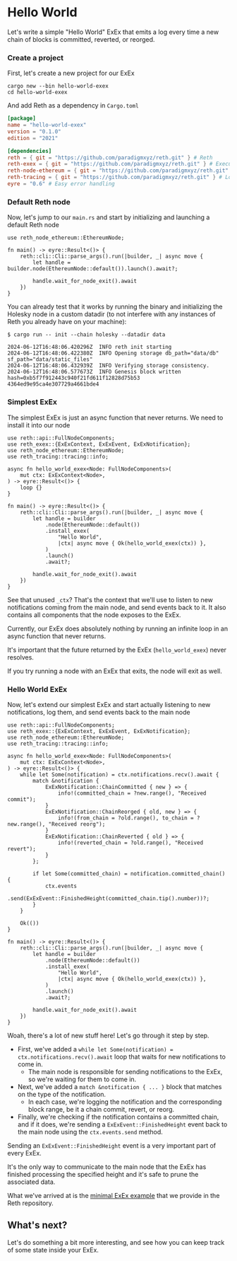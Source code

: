 # Hello World

Let's write a simple "Hello World" ExEx that emits a log every time a new chain of blocks is committed, reverted, or reorged.

### Create a project

First, let's create a new project for our ExEx

```console
cargo new --bin hello-world-exex
cd hello-world-exex
```

And add Reth as a dependency in `Cargo.toml`

```toml
[package]
name = "hello-world-exex"
version = "0.1.0"
edition = "2021"

[dependencies]
reth = { git = "https://github.com/paradigmxyz/reth.git" } # Reth
reth-exex = { git = "https://github.com/paradigmxyz/reth.git" } # Execution Extensions
reth-node-ethereum = { git = "https://github.com/paradigmxyz/reth.git" } # Ethereum Node implementation
reth-tracing = { git = "https://github.com/paradigmxyz/reth.git" } # Logging
eyre = "0.6" # Easy error handling
```

### Default Reth node

Now, let's jump to our `main.rs` and start by initializing and launching a default Reth node

```rust,norun,noplayground,ignore
use reth_node_ethereum::EthereumNode;

fn main() -> eyre::Result<()> {
    reth::cli::Cli::parse_args().run(|builder, _| async move {
        let handle = builder.node(EthereumNode::default()).launch().await?;

        handle.wait_for_node_exit().await
    })
}
```

You can already test that it works by running the binary and initializing the Holesky node in a custom datadir
(to not interfere with any instances of Reth you already have on your machine):

```console
$ cargo run -- init --chain holesky --datadir data

2024-06-12T16:48:06.420296Z  INFO reth init starting
2024-06-12T16:48:06.422380Z  INFO Opening storage db_path="data/db" sf_path="data/static_files"
2024-06-12T16:48:06.432939Z  INFO Verifying storage consistency.
2024-06-12T16:48:06.577673Z  INFO Genesis block written hash=0xb5f7f912443c940f21fd611f12828d75b53
4364ed9e95ca4e307729a4661bde4
```

### Simplest ExEx

The simplest ExEx is just an async function that never returns. We need to install it into our node

```rust,norun,noplayground,ignore
use reth::api::FullNodeComponents;
use reth_exex::{ExExContext, ExExEvent, ExExNotification};
use reth_node_ethereum::EthereumNode;
use reth_tracing::tracing::info;

async fn hello_world_exex<Node: FullNodeComponents>(
    mut ctx: ExExContext<Node>,
) -> eyre::Result<()> {
    loop {}
}

fn main() -> eyre::Result<()> {
    reth::cli::Cli::parse_args().run(|builder, _| async move {
        let handle = builder
            .node(EthereumNode::default())
            .install_exex(
                "Hello World",
                |ctx| async move { Ok(hello_world_exex(ctx)) },
            )
            .launch()
            .await?;

        handle.wait_for_node_exit().await
    })
}
```

See that unused `_ctx`? That's the context that we'll use to listen to new notifications coming from the main node,
and send events back to it. It also contains all components that the node exposes to the ExEx.

Currently, our ExEx does absolutely nothing by running an infinite loop in an async function that never returns.

<div class="warning">

It's important that the future returned by the ExEx (`hello_world_exex`) never resolves.

If you try running a node with an ExEx that exits, the node will exit as well.

</div>

### Hello World ExEx

Now, let's extend our simplest ExEx and start actually listening to new notifications, log them, and send events back to the main node

```rust,norun,noplayground,ignore
use reth::api::FullNodeComponents;
use reth_exex::{ExExContext, ExExEvent, ExExNotification};
use reth_node_ethereum::EthereumNode;
use reth_tracing::tracing::info;

async fn hello_world_exex<Node: FullNodeComponents>(
    mut ctx: ExExContext<Node>,
) -> eyre::Result<()> {
    while let Some(notification) = ctx.notifications.recv().await {
        match &notification {
            ExExNotification::ChainCommitted { new } => {
                info!(committed_chain = ?new.range(), "Received commit");
            }
            ExExNotification::ChainReorged { old, new } => {
                info!(from_chain = ?old.range(), to_chain = ?new.range(), "Received reorg");
            }
            ExExNotification::ChainReverted { old } => {
                info!(reverted_chain = ?old.range(), "Received revert");
            }
        };

        if let Some(committed_chain) = notification.committed_chain() {
            ctx.events
                .send(ExExEvent::FinishedHeight(committed_chain.tip().number))?;
        }
    }

    Ok(())
}

fn main() -> eyre::Result<()> {
    reth::cli::Cli::parse_args().run(|builder, _| async move {
        let handle = builder
            .node(EthereumNode::default())
            .install_exex(
                "Hello World",
                |ctx| async move { Ok(hello_world_exex(ctx)) },
            )
            .launch()
            .await?;

        handle.wait_for_node_exit().await
    })
}
```

Woah, there's a lot of new stuff here! Let's go through it step by step.

- First, we've added a `while let Some(notification) = ctx.notifications.recv().await` loop that waits for new notifications to come in.
   - The main node is responsible for sending notifications to the ExEx, so we're waiting for them to come in.
- Next, we've added a `match &notification { ... }` block that matches on the type of the notification.
   - In each case, we're logging the notification and the corresponding block range, be it a chain commit, revert, or reorg.
- Finally, we're checking if the notification contains a committed chain, and if it does, we're sending a `ExExEvent::FinishedHeight` event back to the main node using the `ctx.events.send` method.

<div class="warning">

Sending an `ExExEvent::FinishedHeight` event is a very important part of every ExEx.

It's the only way to communicate to the main node that the ExEx has finished processing the specified height
and it's safe to prune the associated data.

</div>

What we've arrived at is the [minimal ExEx example](https://github.com/paradigmxyz/reth/blob/b8cd7be6c92a71aea5341cdeba685f124c6de540/examples/exex/minimal/src/main.rs) that we provide in the Reth repository.

## What's next?

Let's do something a bit more interesting, and see how you can keep track of some state inside your ExEx.
